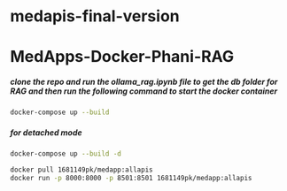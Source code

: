 # medapis-final-version


# MedApps-Docker-Phani-RAG
##### clone the repo and run the ollama_rag.ipynb file to get the db folder for RAG and then run the following command to start the docker container

```bash
docker-compose up --build
```
##### for detached mode
```bash
docker-compose up --build -d
```


```bash
docker pull 1681149pk/medapp:allapis
docker run -p 8000:8000 -p 8501:8501 1681149pk/medapp:allapis
```
